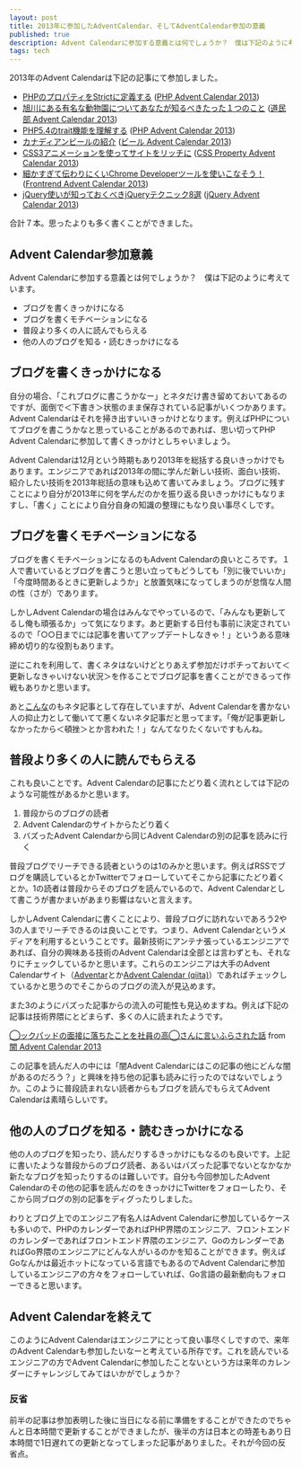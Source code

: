 ```yaml
---
layout: post
title: 2013年に参加したAdventCalendar、そしてAdventCalendar参加の意義
published: true
description: Advent Calendarに参加する意義とは何でしょうか？　僕は下記のように考えています。 ブログを書くきっかけになる ブログを書くモチベーションになる 普段より多くの人に読んでもらえる 他の人のブログを知る・読むきっかけになる
tags: tech
---
```


2013年のAdvent Calendarは下記の記事にて参加しました。

* [PHPのプロパティをStrictに定義する](http://blog.toshimaru.net/php-force-property/) ([PHP Advent Calendar 2013](http://www.adventar.org/calendars/101))
* [旭川にある有名な動物園についてあなたが知るべきたった１つのこと](http://blog.toshimaru.net/one-thing-you-should-know-about-asahikawa/) ([道民部 Advent Calendar 2013](http://www.adventar.org/calendars/77))
* [PHP5.4のtrait機能を理解する](http://blog.toshimaru.net/php-trait/) ([PHP Advent Calendar 2013](http://www.adventar.org/calendars/101))
* [カナディアンビールの紹介](http://blog.toshimaru.net/canadian-beers/) ([ビール Advent Calendar 2013](http://www.adventar.org/calendars/86))
* [CSS3アニメーションを使ってサイトをリッチに](http://blog.toshimaru.net/css-animation/) ([CSS Property Advent Calendar 2013](http://www.adventar.org/calendars/57))
* [細かすぎて伝わりにくいChrome Developerツールを使いこなそう！](http://blog.toshimaru.net/chrome-dev-tool/) ([Frontrend Advent Calendar 2013](http://www.adventar.org/calendars/62))
* [jQuery使いが知っておくべきjQueryテクニック8選](http://blog.toshimaru.net/jquery-8-tips/) ([jQuery Advent Calendar 2013](http://www.adventar.org/calendars/135))

合計７本。思ったよりも多く書くことができました。

## Advent Calendar参加意義

Advent Calendarに参加する意義とは何でしょうか？　僕は下記のように考えています。

* ブログを書くきっかけになる
* ブログを書くモチベーションになる
* 普段より多くの人に読んでもらえる
* 他の人のブログを知る・読むきっかけになる

## ブログを書くきっかけになる

自分の場合、「これブログに書こうかなー」とネタだけ書き留めておいてあるのですが、面倒で＜下書き＞状態のまま保存されている記事がいくつかあります。Advent Calendarはそれを掃き出すいいきっかけとなります。例えばPHPについてブログを書こうかなと思っていることがあるのであれば、思い切ってPHP Advent Calendarに参加して書くきっかけとしちゃいましょう。

Advent Calendarは12月という時期もあり2013年を総括する良いきっかけでもあります。エンジニアであれば2013年の間に学んだ新しい技術、面白い技術、紹介したい技術を2013年総括の意味も込めて書いてみましょう。ブログに残すことにより自分が2013年に何を学んだのかを振り返る良いきっかけにもなりますし、「書く」ことにより自分自身の知識の整理にもなり良い事尽くしです。

## ブログを書くモチベーションになる

ブログを書くモチベーションになるのもAdvent Calendarの良いところです。１人で書いているとブログを書こうと思い立ってもどうしても「別に後でいいか」「今度時間あるときに更新しようか」と放置気味になってしまうのが怠惰な人間の性（さが）であります。

しかしAdvent Calendarの場合はみんなでやっているので、「みんなも更新してるし俺も頑張るか」って気になります。あと更新する日付も事前に決定されているので「○○日までには記事を書いてアップデートしなきゃ！」というある意味締め切り的な役割もあります。

逆にこれを利用して、書くネタはないけどとりあえず参加だけポチっておいて＜更新しなきゃいけない状況＞を作ることでブログ記事を書くことができるって作戦もありかと思います。

あと[こんな](http://dic.nicovideo.jp/a/%E9%A0%93%E6%8C%AB%E3%81%97%E3%81%9F%E6%8A%80%E8%A1%93%E7%B3%BB%E3%82%A2%E3%83%89%E3%83%99%E3%83%B3%E3%83%88%E3%82%AB%E3%83%AC%E3%83%B3%E3%83%80%E3%83%BC%E3%81%AE%E4%B8%80%E8%A6%A7(2013%E5%B9%B4))のもネタ記事として存在していますが、Advent Calendarを書かない人の抑止力として働いてて悪くないネタ記事だと思ってます。「俺が記事更新しなかったから＜頓挫＞とか言われた！」なんてなりたくないですもんね。

## 普段より多くの人に読んでもらえる

これも良いことです。Advent Calendarの記事にたどり着く流れとしては下記のような可能性があるかと思います。

1. 普段からのブログの読者
2. Advent Calendarのサイトからたどり着く
3. バズったAdvent Calendarから同じAdvent Calendarの別の記事を読みに行く

普段ブログでリーチできる読者というのは1のみかと思います。例えばRSSでブログを購読しているとかTwitterでフォローしていてそこから記事にたどり着くとか。1の読者は普段からそのブログを読んでいるので、Advent Calendarとして書こうが書かまいがあまり影響はないと言えます。

しかしAdvent Calendarに書くことにより、普段ブログに訪れないであろう2や3の人までリーチできるのは良いことです。つまり、Advent Calendarというメディアを利用するということです。最新技術にアンテナ張っているエンジニアであれば、自分の興味ある技術のAdvent Calendarは全部とは言わずとも、それなりにチェックしているかと思います。これらのエンジニアは大手のAdvent Calendarサイト（[Adventar](http://www.adventar.org/)とか[Advent Calendar (qiita)](http://qiita.com/advent-calendar)）であればチェックしているかと思うのでそこからのブログの流入が見込めます。

また3のようにバズった記事からの流入の可能性も見込めますね。例えば下記の記事は技術界隈にとどまらず、多くの人に読まれたようです。

[◯ックパッドの面接に落ちたことを社員の高◯さんに言いふらされた話](http://blog.jugyo.org/post/70240698465) from [闇 Advent Calendar 2013](http://www.adventar.org/calendars/252)

この記事を読んだ人の中には「闇Advent Calendarにはこの記事の他にどんな闇があるのだろう？」と興味を持ち他の記事も読みに行ったのではないでしょうか。このように普段読まれない読者からもブログを読んでもらえてAdvent Calendarは素晴らしいです。

## 他の人のブログを知る・読むきっかけになる

他の人のブログを知ったり、読んだりするきっかけにもなるのも良いです。上記に書いたような普段からのブログ読者、あるいはバズった記事でないとなかなか新たなブログを知ったりするのは難しいです。自分も今回参加したAdvent Calendarのその他の記事を読んだのをきっかけにTwitterをフォローしたり、そこから同ブログの別の記事をディグったりしました。

わりとブログ上でのエンジニア有名人はAdvent Calendarに参加しているケースも多いので、PHPのカレンダーであればPHP界隈のエンジニア、フロントエンドのカレンダーであればフロントエンド界隈のエンジニア、GoのカレンダーであればGo界隈のエンジニアにどんな人がいるのかを知ることができます。例えばGoなんかは最近ホットになっている言語でもあるのでAdvent Calendarに参加しているエンジニアの方々をフォローしていれば、Go言語の最新動向もフォローできると思います。

## Advent Calendarを終えて

このようにAdvent Calendarはエンジニアにとって良い事尽くしですので、来年のAdvent Calendarも参加したいなーと考えている所存です。これを読んでいるエンジニアの方でAdvent Calendarに参加したことないという方は来年のカレンダーにチャレンジしてみてはいかがでしょうか？

### 反省

前半の記事は参加表明した後に当日になる前に準備をすることができたのでちゃんと日本時間で更新することができましたが、後半の方は日本との時差もあり日本時間で1日遅れての更新となってしまった記事がありました。それが今回の反省点。
